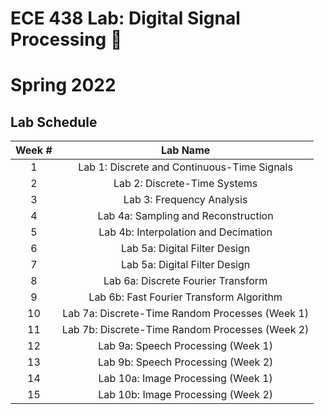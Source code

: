 # ECE 438 Lab: Digital Signal Processing 📶

# Spring 2022

## Lab Schedule

| Week # | Lab Name |
|:------:|:---:|
|1| Lab 1: Discrete and Continuous-Time Signals            |
|2| Lab 2: Discrete-Time Systems                           |
|3| Lab 3: Frequency Analysis                              |
|4| Lab 4a: Sampling and Reconstruction                    |
|5| Lab 4b: Interpolation and Decimation                   |
|6| Lab 5a: Digital Filter Design                          |
|7| Lab 5a: Digital Filter Design                          |
|8| Lab 6a: Discrete Fourier Transform                     |
|9| Lab 6b: Fast Fourier Transform Algorithm               |
|10| Lab 7a: Discrete-Time Random Processes (Week 1)         |
|11| Lab 7b: Discrete-Time Random Processes (Week 2)       |
|12| Lab 9a: Speech Processing (Week 1)                    |
|13| Lab 9b: Speech Processing (Week 2)                    |
|14| Lab 10a: Image Processing (Week 1)                    |
|15| Lab 10b: Image Processing (Week 2)                    |


<!-- |10| Lab 8: Number Representation and Waveform Quantization | -->
